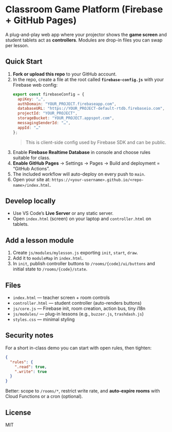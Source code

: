 # Classroom Game Platform (Firebase + GitHub Pages)

A plug-and-play web app where your projector shows the **game screen** and student tablets act as **controllers**. Modules are drop-in files you can swap per lesson.

## Quick Start

1. **Fork or upload this repo** to your GitHub account.
2. In the repo, create a file at the root called **`firebase-config.js`** with your Firebase web config:
   ```js
   export const firebaseConfig = {
     apiKey: "…",
     authDomain: "YOUR_PROJECT.firebaseapp.com",
     databaseURL: "https://YOUR_PROJECT-default-rtdb.firebaseio.com",
     projectId: "YOUR_PROJECT",
     storageBucket: "YOUR_PROJECT.appspot.com",
     messagingSenderId: "…",
     appId: "…"
   };
   ```
   > This is client-side config used by Firebase SDK and can be public.
3. Enable **Firebase Realtime Database** in console and choose rules suitable for class.
4. **Enable GitHub Pages** → Settings → Pages → Build and deployment = “GitHub Actions”.
5. The included workflow will auto-deploy on every push to `main`.
6. Open your site at: `https://<your-username>.github.io/<repo-name>/index.html`.

## Develop locally

- Use VS Code’s **Live Server** or any static server.
- Open `index.html` (screen) on your laptop and `controller.html` on tablets.

## Add a lesson module

1. Create `js/modules/mylesson.js` exporting `init`, `start`, `draw`.
2. Add it to `moduleMap` in `index.html`.
3. In `init`, publish controller buttons to `/rooms/{code}/ui/buttons` and initial state to `/rooms/{code}/state`.

## Files

- `index.html` — teacher screen + room controls
- `controller.html` — student controller (auto-renders buttons)
- `js/core.js` — Firebase init, room creation, action bus, tiny i18n
- `js/modules/` — plug-in lessons (e.g., `buzzer.js`, `trashdash.js`)
- `styles.css` — minimal styling

## Security notes

For a short in-class demo you can start with open rules, then tighten:
```json
{
  "rules": {
    ".read": true,
    ".write": true
  }
}
```
Better: scope to `/rooms/*`, restrict write rate, and **auto-expire rooms** with Cloud Functions or a cron (optional).

## License

MIT
